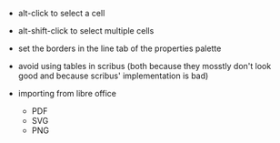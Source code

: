 - alt-click to select a cell
- alt-shift-click to select multiple cells
- set the borders in the line tab of the properties palette

- avoid using tables in scribus (both because they mosstly don't look good and because scribus' implementation is bad)

- importing from libre office
  - PDF
  - SVG
  - PNG
